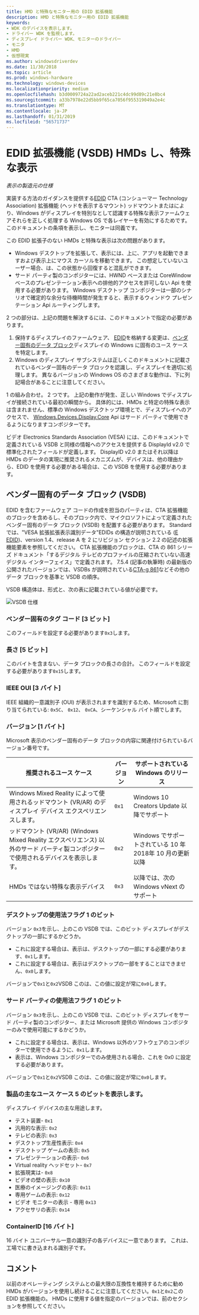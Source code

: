 ```yaml
---
title: HMD と特殊なモニター用の EDID 拡張機能
description: HMD と特殊なモニター用の EDID 拡張機能
keywords:
- WDK のデバイスを表示します。
- ドライバー WDK を監視します。
- ディスプレイ ドライバー WDK、モニターのドライバー
- モニタ
- HMD
- 仮想現実
ms.author: windowsdriverdev
ms.date: 11/30/2018
ms.topic: article
ms.prod: windows-hardware
ms.technology: windows-devices
ms.localizationpriority: medium
ms.openlocfilehash: b3d0009724a22ad2aceb221c4dc99d89c21e8bc4
ms.sourcegitcommit: a33b7978e22d5bb9f65ca7056f955319049a2e4c
ms.translationtype: MT
ms.contentlocale: ja-JP
ms.lasthandoff: 01/31/2019
ms.locfileid: "56571737"
---
```

# <a name="edid-extension-vsdb-for-hmds-and-specialized-displays"></a>EDID 拡張機能 (VSDB) HMDs し、特殊な表示

*表示の製造元の仕様*

実装する方法のガイダンスを提供する[EDID](https://en.wikipedia.org/wiki/Extended_Display_Identification_Data) CTA (コンシューマー Technology Association) 拡張機能 (ヘッドを表示するマウント) ッドマウントまたはにより、Windows がディスプレイを特別なとして認識する特殊な表示ファームウェアそれらを正しく処理する Windows OS で各レイヤーを有効にするためです。 このドキュメントの条項を表示し、モニターは同義です。

この EDID 拡張子のない HMDs と特殊な表示は次の問題があります。

* Windows デスクトップを拡張して、表示には、上に、アプリを起動できますおよび表示上にマウス カーソルを移動できます。 この想定していないユーザー場合、は、この状態から回復すると混乱ができます。
* サード パーティ製のコンポジターには、HWND ベースまたは CoreWindow ベースのプレゼンテーション表示への排他的アクセスを許可しない Api を使用する必要があります。 Windows デスクトップ コンポジターは一部のシナリオで確定的な余分な待機時間が発生すると、表示するウィンドウ プレゼンテーション Api ルーティングします。

2 つの部分は、上記の問題を解決するには、このドキュメントで指定の必要があります。

1. 保持するディスプレイのファームウェア、 [EDID](https://en.wikipedia.org/wiki/Extended_Display_Identification_Data)を格納する変更は、[ベンダー固有のデータ ブロック](https://en.wikipedia.org/wiki/Extended_Display_Identification_Data#EIA.2FCEA-861_extension_block)ディスプレイの Windows に固有のユース ケースを特定します。
2. Windows のディスプレイ サブシステムは正しくこのドキュメントに記載されているベンダー固有のデータ ブロックを認識し、ディスプレイを適切に処理します。 異なるバージョンの Windows OS のさまざまな動作は、下に列記場合があることに注意してください。

1 の組み合わせ。 2 つです。 上記の動作が発生、正しい Windows でディスプレイが接続されている最初の瞬間から。 具体的には、HMDs と特定の特殊な表示は含まれません、標準の Windows デスクトップ環境とで、ディスプレイへのアクセスで、 [Windows.Devices.Display.Core](https://docs.microsoft.com/en-us/uwp/api/windows.devices.display.core) Api はサード パーティで使用できるようになりますコンポジターです。

ビデオ Electronics Standards Association (VESA) には、このドキュメントで定義されている VSDB と同様の情報へのアクセスを提供する DisplayId v2.0 で標準化されたフィールドが定義します。  DisplayID v2.0 またはそれ以降は HMDs のデータの実現に推奨されるメカニズムが、デバイスは、他の理由から、EDID を使用する必要がある場合は、この VSDB を使用する必要があります。

## <a name="vendor-specific-data-block-vsdb"></a>ベンダー固有のデータ ブロック (VSDB)

EDID を含むファームウェア コードの作成を担当のパーティは、CTA 拡張機能のブロックを含めるし、そのブロック内で、マイクロソフトによって定義されたベンダー固有のデータ ブロック (VSDB) を配置する必要があります。 Standard では、"VESA 拡張拡張表示識別データ"EDIDs の構造が説明されている ([E EDID](https://www.vesa.org/vesa-standards/standards-summaries/))、version 1.4、release A を 2 にリビジョン セクション 2.2 の記述の拡張機能要素を参照してください。  CTA 拡張機能のブロックは、CTA の 861 シリーズ ドキュメント「するデジタル テレビのプロファイルの圧縮されていない高速デジタル インターフェイス」で定義されます。  7.5.4 (記事の執筆時) の最新版の公開されたバージョンでは、VSDBs が説明されている[CTA-g 861](https://standards.cta.tech/kwspub/published_docs/CTA-861-G-Preview.pdf)などその他のデータ ブロックを基準と VSDB の順序。 

VSDB 構造体は、形式と、次の表に記載されている値が必要です。

![VSDB 仕様](images/specialized-displays-vsdb.png)

### <a name="vendor-specific-tag-code-3-bits"></a>ベンダー固有のタグ コード [3 ビット]

このフィールドを設定する必要があります`0x3`します。

### <a name="length-5-bits"></a>長さ [5 ビット]

このバイトを含まない、データ ブロックの長さの合計。  このフィールドを設定する必要があります`0x15`します。

### <a name="ieee-oui-3-bytes"></a>IEEE OUI [3 バイト]

IEEE 組織的一意識別子 (OUI) が表示されますを識別するため、Microsoft に割り当てられている: `0x5C`、 `0x12`、 `0xCA`、シーケンシャル バイト順でします。

### <a name="version-1-byte"></a>バージョン [1 バイト]

Microsoft 表示のベンダー固有のデータ ブロックの内容に関連付けられているバージョン番号です。

| 推奨されるユース ケース | バージョン | サポートされている Windows のリリース |
|----------------------|---------|---------------------------|
| Windows Mixed Reality によって使用されるッドマウント (VR/AR) のディスプレイ デバイス エクスペリエンスします。 | `0x1` | Windows 10 Creators Update 以降でサポート |
| ッドマウント (VR/AR) (Windows Mixed Reality エクスペリエンス) 以外のサード パーティ製コンポジターで使用されるデバイスを表示します。 | `0x2` | Windows でサポートされている 10 年 2018年 10 月の更新以降 |
| HMDs ではない特殊な表示デバイス | `0x3` | 以降では、次の Windows vNext のサポート |

### <a name="desktop-usage-flag-1-bit"></a>デスクトップの使用法フラグ 1 のビット

バージョン `0x3`を示し、上のこの VSDB では、このビット ディスプレイがデスクトップの一部にするかどうか。

* これに設定する場合は、表示は、デスクトップの一部にする必要があります、`0x1`します。
* これに設定する場合は、表示はデスクトップの一部をすることはできません、`0x0`します。

バージョンで`0x1`と`0x2`VSDB このは、この値に設定が常に`0x0`します。

### <a name="third-party-usage-flag-1-bit"></a>サード パーティの使用法フラグ 1 のビット

バージョン `0x3`を示し、上のこの VSDB では、このビット ディスプレイをサード パーティ製のコンポジター、または Microsoft 提供の Windows コンポジターのみで使用可能にするかどうか。

* これに設定する場合は、表示は、Windows 以外のソフトウェアのコンポジターで使用できるように、`0x1`します。
* 表示は、Windows コンポジターでのみ使用される場合、これを 0x0 に設定する必要があります。

バージョンで`0x1`と`0x2`VSDB このは、この値に設定が常に`0x0`します。

### <a name="display-product-primary-use-case-5-bits"></a>製品の主なユース ケース 5 のビットを表示します。

ディスプレイ デバイスの主な用途します。

* テスト装置- `0x1`
* 汎用的な表示: `0x2`
* テレビの表示: `0x3`
* デスクトップ生産性表示: `0x4`
* デスクトップ ゲームの表示: `0x5`
* プレゼンテーションの表示- `0x6`
* Virtual reality ヘッドセット- `0x7`
* 拡張現実は- `0x8`
* ビデオの壁の表示: `0x10`
* 医療のイメージングの表示: `0x11`
* 専用ゲームの表示: `0x12`
* ビデオ モニターの表示 - 専用 `0x13`
* アクセサリの表示: `0x14`

### <a name="containerid-16-bytes"></a>ContainerID [16 バイト]

16 バイト ユニバーサル一意の識別子の各デバイスに一意であります。 これは、工場でに書き込まれる識別子です。 

## <a name="remarks"></a>コメント

以前のオペレーティング システムとの最大限の互換性を維持するために勧め HMDs がバージョンを使用し続けることに注意してください。`0x1`と`0x2`この EDID 拡張機能の。 HMDs に使用する値を指定のバージョンでは、前のセクションを参照してください。
